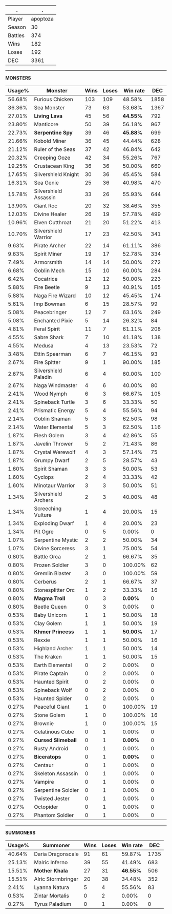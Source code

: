 .|.
|-|-
Player|apoptoza
Season|30
Battles|374
Wins|182
Loses|192
DEC|3361

---
**MONSTERS**

Usage%|Monster|Wins|Loses|Win rate|DEC|
-|-|-|-|-|-|
56.68%|Furious Chicken|103|109|48.58%|1858|
36.36%|Sea Monster|73|63|53.68%|1367|
27.01%|**Living Lava**|45|56|**44.55%**|792|
23.80%|Manticore|50|39|56.18%|967|
22.73%|**Serpentine Spy**|39|46|**45.88%**|699|
21.66%|Kobold Miner|36|45|44.44%|628|
21.12%|Ruler of the Seas|37|42|46.84%|642|
20.32%|Creeping Ooze|42|34|55.26%|767|
19.25%|Crustacean King|36|36|50.00%|660|
17.65%|Silvershield Knight|30|36|45.45%|584|
16.31%|Sea Genie|25|36|40.98%|470|
15.78%|Silvershield Assassin|33|26|55.93%|644|
13.90%|Giant Roc|20|32|38.46%|355|
12.03%|Divine Healer|26|19|57.78%|499|
10.96%|Elven Cutthroat|21|20|51.22%|413|
10.70%|Silvershield Warrior|17|23|42.50%|341|
9.63%|Pirate Archer|22|14|61.11%|386|
9.63%|Spirit Miner|19|17|52.78%|334|
7.49%|Armorsmith|14|14|50.00%|272|
6.68%|Goblin Mech|15|10|60.00%|284|
6.42%|Cocatrice|12|12|50.00%|223|
5.88%|Fire Beetle|9|13|40.91%|165|
5.88%|Naga Fire Wizard|10|12|45.45%|174|
5.61%|Imp Bowman|6|15|28.57%|99|
5.08%|Peacebringer|12|7|63.16%|249|
5.08%|Enchanted Pixie|5|14|26.32%|84|
4.81%|Feral Spirit|11|7|61.11%|208|
4.55%|Sabre Shark|7|10|41.18%|138|
4.55%|Medusa|4|13|23.53%|72|
3.48%|Ettin Spearman|6|7|46.15%|93|
2.67%|Fire Spitter|9|1|90.00%|185|
2.67%|Silvershield Paladin|6|4|60.00%|100|
2.67%|Naga Windmaster|4|6|40.00%|80|
2.41%|Wood Nymph|6|3|66.67%|105|
2.41%|Spineback Turtle|3|6|33.33%|50|
2.41%|Prismatic Energy|5|4|55.56%|94|
2.14%|Goblin Shaman|5|3|62.50%|98|
2.14%|Water Elemental|5|3|62.50%|116|
1.87%|Flesh Golem|3|4|42.86%|55|
1.87%|Javelin Thrower|5|2|71.43%|86|
1.87%|Crystal Werewolf|4|3|57.14%|75|
1.87%|Grumpy Dwarf|2|5|28.57%|43|
1.60%|Spirit Shaman|3|3|50.00%|53|
1.60%|Cyclops|2|4|33.33%|42|
1.60%|Minotaur Warrior|3|3|50.00%|51|
1.34%|Silvershield Archers|2|3|40.00%|48|
1.34%|Screeching Vulture|1|4|20.00%|15|
1.34%|Exploding Dwarf|1|4|20.00%|23|
1.34%|Pit Ogre|0|5|0.00%|0|
1.07%|Serpentine Mystic|2|2|50.00%|34|
1.07%|Divine Sorceress|3|1|75.00%|54|
0.80%|Battle Orca|2|1|66.67%|35|
0.80%|Frozen Soldier|3|0|100.00%|62|
0.80%|Gremlin Blaster|3|0|100.00%|59|
0.80%|Cerberus|2|1|66.67%|37|
0.80%|Stonesplitter Orc|1|2|33.33%|16|
0.80%|**Magma Troll**|0|3|**0.00%**|0|
0.80%|Beetle Queen|0|3|0.00%|0|
0.53%|Baby Unicorn|1|1|50.00%|18|
0.53%|Clay Golem|1|1|50.00%|19|
0.53%|**Khmer Princess**|1|1|**50.00%**|17|
0.53%|Rexxie|1|1|50.00%|16|
0.53%|Highland Archer|1|1|50.00%|14|
0.53%|The Kraken|1|1|50.00%|15|
0.53%|Earth Elemental|0|2|0.00%|0|
0.53%|Pirate Captain|0|2|0.00%|0|
0.53%|Haunted Spirit|0|2|0.00%|0|
0.53%|Spineback Wolf|0|2|0.00%|0|
0.53%|Haunted Spider|0|2|0.00%|0|
0.27%|Peaceful Giant|1|0|100.00%|19|
0.27%|Stone Golem|1|0|100.00%|16|
0.27%|Brownie|1|0|100.00%|15|
0.27%|Gelatinous Cube|0|1|0.00%|0|
0.27%|**Cursed Slimeball**|0|1|**0.00%**|0|
0.27%|Rusty Android|0|1|0.00%|0|
0.27%|**Biceratops**|0|1|**0.00%**|0|
0.27%|Centaur|0|1|0.00%|0|
0.27%|Skeleton Assassin|0|1|0.00%|0|
0.27%|Vampire|0|1|0.00%|0|
0.27%|Serpentine Soldier|0|1|0.00%|0|
0.27%|Twisted Jester|0|1|0.00%|0|
0.27%|Octopider|0|1|0.00%|0|
0.27%|Phantom Soldier|0|1|0.00%|0|

---
**SUMMONERS**

Usage%|Summoner|Wins|Loses|Win rate|DEC|
-|-|-|-|-|-|
40.64%|Daria Dragonscale|91|61|59.87%|1735|
25.13%|Malric Inferno|39|55|41.49%|683|
15.51%|**Mother Khala**|27|31|**46.55%**|506|
15.51%|Alric Stormbringer|20|38|34.48%|352|
2.41%|Lyanna Natura|5|4|55.56%|83|
0.53%|Zintar Mortalis|0|2|0.00%|0|
0.27%|Tyrus Paladium|0|1|0.00%|0|
